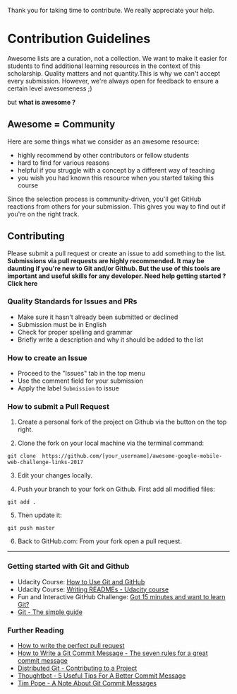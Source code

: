 
Thank you for taking time to contribute. We really appreciate your help.  

# Contribution Guidelines

Awesome lists are a curation, not a collection. We want to make it easier for students to find additional learning resources in the context of this scholarship. Quality matters and not quantity.This is why we can't accept every submission. However, we're always open for feedback to ensure a certain level awesomeness ;) 

but **what is awesome ?**

## Awesome = Community

Here are some things what we consider as an awesome resource:

- highly recommend by other contributors or fellow students
- hard to find for various reasons
- helpful if you struggle with a concept by a different way of teaching 
- you wish you had known this resource when you started taking this course

Since the selection process is community-driven, you'll get GitHub reactions from others for your submission. This gives you way to find out if you're on the right track.

## Contributing

Please submit a pull request or create an issue to add something to the list.  
**Submissions via pull requests are highly recommended. It may be daunting if you're new to Git and/or Github. But the use of this tools are important and useful skills for any developer. Need help getting started ? Click here**

### Quality Standards for Issues and PRs

- Make sure it hasn't already been submitted or declined
- Submission must be in English
- Check for proper spelling and grammar
- Briefly write a description and why it should be added to the list

### How to create an Issue

- Proceed to the "Issues" tab in the top menu
- Use the comment field for your submission
- Apply the label `Submission` to issue

### How to submit a Pull Request

1. Create a personal fork of the project on Github via the button on the top right.

2. Clone the fork on your local machine via the terminal command:
```
git clone  https://github.com/[your_username]/awesome-google-mobile-web-challenge-links-2017
```

3. Edit your changes locally.

4. Push your branch to your fork on Github. First add all modified files:
```
git add .
```

5. Then update it:
```
git push master
```

6. Back to GitHub.com: From your fork open a pull request.

---

### Getting started with Git and Github

- Udacity Course: [How to Use Git and GitHub](https://www.udacity.com/course/how-to-use-git-and-github--ud775)
- Udacity Course:  [Writing READMEs - Udacity course](https://www.udacity.com/course/writing-readmes--ud777)
- Fun and Interactive GitHub Challenge: [Got 15 minutes and want to learn Git?](https://try.github.io/levels/1/challenges/1)
- [Git - The simple guide](http://rogerdudler.github.io/git-guide/)

### Further Reading

- [How to write the perfect pull request](https://github.com/blog/1943-how-to-write-the-perfect-pull-request)
- [How to Write a Git Commit Message - The seven rules for a great commit message](http://chris.beams.io/posts/git-commit/#seven-rules)
- [Distributed Git - Contributing to a Project]( http://www.git-scm.com/book/en/v2/Distributed-Git-Contributing-to-a-Project#Commit-Guidelines)
- [Thoughtbot - 5 Useful Tips For A Better Commit Message](https://robots.thoughtbot.com/5-useful-tips-for-a-better-commit-message)
- [Tim Pope - A Note About Git Commit Messages](http://tbaggery.com/2008/04/19/a-note-about-git-commit-messages.html)
